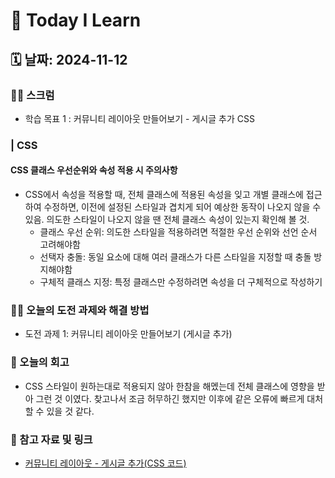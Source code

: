 # 📝 Today I Learn

## 🗓️ 날짜: 2024-11-12

### 🙏🏻 스크럼
- 학습 목표 1 : 커뮤니티 레이아웃 만들어보기 - 게시글 추가 CSS


### | CSS

#### CSS 클래스 우선순위와 속성 적용 시 주의사항
- CSS에서 속성을 적용할 때, 전체 클래스에 적용된 속성을 잊고 개별 클래스에 접근하여 수정하면, 이전에 설정된 스타일과 겹치게 되어 예상한 동작이 나오지 않을 수 있음. 
의도한 스타일이 나오지 않을 땐 전체 클래스 속성이 있는지 확인해 볼 것. 
    - 클래스 우선 순위: 의도한 스타일을 적용하려면 적절한 우선 순위와 선언 순서 고려해야함
    - 선택자 충돌: 동일 요소에 대해 여러 클래스가 다른 스타일을 지정할 때 충돌 방지해야함
    - 구체적 클래스 지정: 특정 클래스만 수정하려면 속성을 더 구체적으로 작성하기


### ✊🏻 오늘의 도전 과제와 해결 방법
- 도전 과제 1: 커뮤니티 레이아웃 만들어보기 (게시글 추가)


### 💭 오늘의 회고
- CSS 스타일이 원하는대로 적용되지 않아 한참을 해멨는데 전체 클래스에 영향을 받아 그런 것 이였다. 찾고나서 조금 허무하긴 했지만 이후에 같은 오류에 빠르게 대처할 수 있을 것 같다.


### 🔗 참고 자료 및 링크
- [커뮤니티 레이아웃 - 게시글 추가(CSS 코드)](https://github.com/100-hours-a-week/2-rachel-kim-community-fe/blob/main/css/make-post.css)

